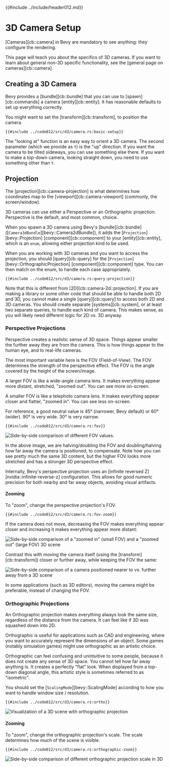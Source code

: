 {{#include ../include/header012.md}}

# 3D Camera Setup

[Cameras][cb::camera] in Bevy are mandatory to see anything: they configure the
rendering.

This page will teach you about the specifics of 3D cameras. If you want to learn about
general non-3D specific functionality, see the [general page on cameras][cb::camera].

## Creating a 3D Camera

Bevy provides a [bundle][cb::bundle] that you can use to [spawn][cb::commands] a
camera [entity][cb::entity]. It has reasonable defaults to set up everything
correctly.

You might want to set the [transform][cb::transform], to position the camera.

```rust,no_run,noplayground
{{#include ../code012/src/d3/camera.rs:basic-setup}}
```

The "looking at" function is an easy way to orient a 3D camera. The second
parameter (which we provide as `Y`) is the "up" direction. If you want the camera
to be tilted sideways, you can use something else there. If you want to make a
top-down camera, looking straight down, you need to use something other than `Y`.

## Projection

The [projection][cb::camera-projection] is what determines how coordinates map to the
[viewport][cb::camera-viewport] (commonly, the screen/window).

3D cameras can use either a Perspective or an Orthographic projection.
Perspective is the default, and most common, choice.

When you spawn a 3D camera using Bevy's [bundle][cb::bundle]
([`Camera3dBundle`][bevy::Camera2dBundle]), it adds the
[`Projection`][bevy::Projection] [component][cb::component] to your
[entity][cb::entity], which is an `enum`, allowing either projection kind to be
used.

When you are working with 3D cameras and you want to access the projection, you
should [query][cb::query] for the [`Projection`][bevy::OrthographicProjection]
[component][cb::component] type. You can then match on the enum, to handle each
case appropriately.

```rust,no_run,noplayground
{{#include ../code012/src/d3/camera.rs:query-projection}}
```

Note that this is different from [2D][cb::camera-2d::projection]. If you are
making a library or some other code that should be able to handle both 2D and
3D, you cannot make a single [query][cb::query] to access both 2D and 3D
cameras. You should create separate [systems][cb::system], or at least two
separate queries, to handle each kind of camera. This makes sense, as you will
likely need different logic for 2D vs. 3D anyway.

### Perspective Projections

Perspective creates a realistic sense of 3D space. Things appear smaller the
further away they are from the camera. This is how things appear to the human
eye, and to real-life cameras.

The most important variable here is the FOV (Field-of-View). The FOV determines
the strength of the perspective effect. The FOV is the angle covered by the
height of the screen/image.

A larger FOV is like a wide-angle camera lens. It makes everything appear more
distant, stretched, "zoomed out". You can see more on-screen.

A smaller FOV is like a telephoto camera lens. It makes everything appear closer
and flatter, "zoomed in". You can see less on-screen.

For reference, a good neutral value is 45° (narrower, Bevy default) or 60°
(wider). 90° is very wide. 30° is very narrow.

```rust,no_run,noplayground
{{#include ../code012/src/d3/camera.rs:fov}}
```

![Side-by-side comparison of different FOV values.](/img/camera-3d-fov.png)

In the above image, we are halving/doubling the FOV and doubling/halving
how far away the camera is positioned, to compensate. Note how you can see
pretty much the same 3D content, but the higher FOV looks more stretched
and has a stronger 3D perspective effect.

Internally, Bevy's perspective projection uses an [infinite reversed
Z][nvidia::infinite-reverse-z] configuration. This allows for good numeric
precision for both nearby and far away objects, avoiding visual artifacts.

#### Zooming

To "zoom", change the perspective projection's FOV.

```rust,no_run,noplayground
{{#include ../code012/src/d3/camera.rs:fov-zoom}}
```

If the camera does not move, decreasing the FOV makes everything appear closer
and increasing it makes everything appear more distant:

![Side-by-side comparison of a "zoomed in" (small FOV) and a "zoomed out" (large FOV)
3D scene](/img/camera-3d-fov-zoom.png)

Contrast this with moving the camera itself (using the
[transform][cb::transform]) closer or further away, while keeping the FOV the
same:

![Side-by-side comparison of a camera positioned nearer to vs. further away from a
3D scene](/img/camera-3d-position.png)

In some applications (such as 3D editors), moving the camera might be preferable,
instead of changing the FOV.

### Orthographic Projections

An Orthographic projection makes everything always look the same size,
regardless of the distance from the camera. It can feel like if 3D was squashed
down into 2D.

Orthographic is useful for applications such as CAD and engineering, where you
want to accurately represent the dimensions of an object. Some games (notably
simulation games) might use orthographic as an artistic choice.

Orthographic can feel confusing and unintuitive to some people, because it does
not create any sense of 3D space. You cannot tell how far away anything is. It
creates a perfectly "flat" look. When displayed from a top-down diagonal angle,
this artistic style is sometimes referred to as "isometric".

You should set the [`ScalingMode`][bevy::ScalingMode] according to how you want
to handle window size / resolution.

```rust,no_run,noplayground
{{#include ../code012/src/d3/camera.rs:ortho}}
```

![Visualization of a 3D scene with orthographic projection](/img/camera-3d-orthographic.png)

#### Zooming

To "zoom", change the orthographic projection's scale. The scale determines
how much of the scene is visible.

```rust,no_run,noplayground
{{#include ../code012/src/d3/camera.rs:orthographic-zoom}}
```

![Side-by-side comparison of different orthographic projection scale in 3D](/img/camera-3d-orthographic-zoom.png)
